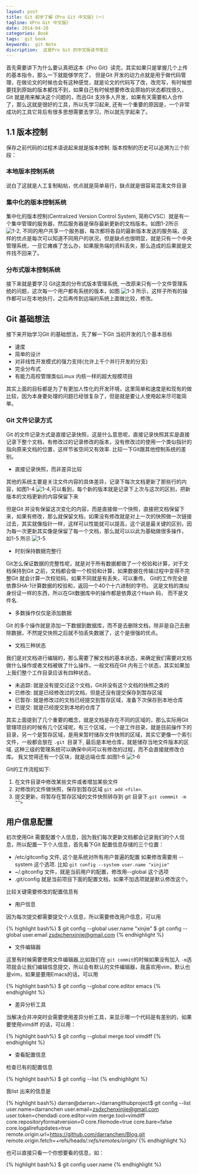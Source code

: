 ```yaml
---
layout: post
title: Git 初步了解《Pro Git 中文版》（一）
tagline: 《Pro Git 中文版》
date: 2014-04-28
categories: Book
tags:  git book
keywords:  git Note 
discription:  这是Pro Git 的中文版读书笔记
---
```



首先需要讲下为什么要认真把这本《Pro Git》读完，其实如果只是掌握几个上传的基本指令，那么一下就能够学完了， 但是Git 开发的动力点就是用于做代码管理，在做论文的时候也会有这种感觉，就是论文的代码写了改，改完写，有时候想要找到原始的版本都找不到，如果自己有时候想要修改会原始的状态都找很久，Git 就是用来解决这个问题的，而且Git 支持多人开发，如果有天需要和人合作了，那么这就是很好的工具，所以先学习起来, 还有一个重要的原因是，一个非常成功的工具它背后有很多思想需要去学习，所以就先学起来了。

## 1.1 版本控制

保存之前代码的过程术语说起来就是版本控制. 版本控制的历史可以追溯为三个阶段：

### 本地版本控制系统 

说白了这就是人工复制粘帖，优点就是简单易行，缺点就是很容易混淆文件目录

### 集中化的版本控制系统

集中化的版本控制(Centralized Version Control System, 简称CVSC）就是有一个集中管理的服务器，然后服务器是保存最新更新的文档版本。如图1-2所示 ![1-2][], 不同的用户共享一个服务器，每次都将各自的最新版本发送的服务端，这样的优点是每次可以知道不同用户的状况，但是缺点也很明显，就是只有一个中央管理系统，一旦它瘫痪了怎么办，如果服务端的资料丢失，那么造成的后果就是文件找不回来了。

### 分布式版本控制系统

接下来就是要学习 Git这类的分布式版本管理系统, 一改原来只有一个文件管理系统的问题，这次每一个用户都有系统的版本，如图 ![1-3][] 所示，这样子所有的操作都可以在本地执行，之后再传到远端的系统上面做比较，修改。

## Git 基础想法

接下来开始学习Git 的基础想法，先了解一下Git 当初开发的几个基本目标

* 速度
* 简单的设计
* 对非线性开发模式的强力支持(允许上千个并行开发的分支)
* 完全分布式
* 有能力高校管理类似Linux 内核一样的超大规模项目

其实上面的目标都是为了有更加人性化的开发环境，这里简单和速度是和现有的做比较，因为本身要处理的问题已经很复杂了，但是就是要让人使用起来尽可能简单。

### Git 文件记录方式

Git 的文件记录方式是直接记录快照，这是什么意思呢，直接记录快照其实是直接记录下整个文档，有修改过的记录修改的版本，没有修改过的使用一个类似指针的指向原来文档的位置，这样节省空间又有效率. 比较一下Git跟其他控制系统的差别。 

* 直接记录快照，而非差异比较

其他的系统主要是关注文件内容的具体差异，记录下每次文档更新了那些行的内容，如图1-4 ![1-4][],可以看到，每个新的版本就是记录下上次与这次的区别，把新版本的文档更新的内容保留下来

但是Git 并没有保留这次变化的内容，而是直接做一个快照，直接把文档保留下来，如果有修改，那么就保留文档，如果没有修改就是对上一次的快照做一次链接过去，其实就像指针一样，这样可以性能就可以提高，这个说是最关键的区别，因为每一次更新其实像是保留了每一个文档，那么就可以以此为基础做很多操作， 如1-5 所示 ![1-5][]

* 时刻保持数据完整行

Git怎么保证数据的完整性呢，就是对于所有数据都做了一个校验和计算，对于文档保持到Git 之前，文档都会做一个校验和计算，如果数据在传输过程中变得不完整Git 就会计算一次校验码，如果不同就是有丢失，可以重传。 Git的工作完全是依靠SHA-1计算数据的校验和，返回一个40个十六进制的字符。 这是文档的类似身份证一样的东西，所以在Git数据库中的操作都是依靠这个Hash 码， 而不是文件名.

* 多数操作仅仅是添加数据

Git 的多个操作就是添加一下数据到数据库，而不是去删除文档，除非是自己去删除数据，不然提交快照之后就不怕丢失数据了，这个是很强的优点。

* 文档三种状态

我们是对文档进行编辑的，那么需要了解文档的基本状态，来确定我们需要对文档做什么操作或者文档被做了什么操作。一般文档在Git 内有三个状态，其实如果加上我们整个工作目录应该有四种状态，

* 未追踪: 就是没有提交过这个文档，Git并没有这个文档的快照之类的
* 已修改: 就是已经修改过的文档，但是还没有提交保存到暂存区域
* 已暂存: 就是修改过的文档已经提交到暂存区域，准备下次保存到本地仓库
* 已提交: 就是已经提交到本地的仓库了

其实上面提到了几个重要的概念，就是文档是存在不同的区域的，那么实际用Git 管理项目的时候有几个区域呢，有三个区域，一个是工作目录，就是目前操作下的目录，另一个是暂存区域，是用来暂时储存文件快照的区域，其实它更像一个索引文件，一般都会放在 `.git `目录下, 最后是本地仓库，就是储存当地文件版本的区域. 这种三级的管理系统可以确保中间可以有修改的过程，而不会直接就修改仓库。 我又觉得还有一个区块，就是远端仓库.如图1-6 ![1-6][]

Git的工作流程如下:

1. 在文件目录中修改某些文件或者增加某些文件
2. 对修改的文件做快照，保存到暂存区域 `git add <file>`.
3. 提交更新，将暂存在暂存区域的文件快照转存到 git 目录下.`git commmit -m "">`

## 用户信息配置

初次使用Git 需要配置个人信息，因为我们每次更新文档都会记录我们的个人信息，所以配置一下个人信息，首先看下Git 配置信息存储的三个位置：

* /etc/gitconfig 文件, 这个是系统对所有用户普遍的配置 如果修改需要用 --system 这个选项. 比如 `git config --system user.name "xinjie"`
* ~/.gitconfig 文件，就是当前用户的配置，修改用--global 这个选项
* .git/config 就是当前项目下面的配置文档，如果不加选项就是默认修改这个。


比较关键需要修改的配置信息有

* 用户信息

因为每次提交都需要提交个人信息，所以需要修改用户信息，可以用

{% highlight bash%}
$ git config --global user.name "xinjie"
$ git config --global user.email zsdxchenxinjie@gmail.com
{% endhighlight %}

* 文件编辑器

这里有时候需要使用文件编辑器,比如我们在 `git commit`的时候如果没有加入 `-m`选项就会让我们编辑信息提交，所以会有默认的文件编辑器，我喜欢用vim，默认也是vim，如果是要用Emacs的话，可以用

{% highlight bash%}
$ git config --global core.editor emacs
{% endhighlight %}

* 差异分析工具

当解决合并冲突时会需要使用差异分析工具，来显示哪一个代码是有差别的，如果要使用vimdiff 的话，可以用：


{% highlight bash%}
$ git config --global merge.tool vimdiff
{% endhighlight %}

* 查看配置信息

检查已有的配置信息

{% highlight bash%}
$ git config --list 
{% endhighlight %}

我list 出来的信息是

{% highlight bash%}
darran@darran:~/darrangithubproject$ git config --list
user.name=darranchen
user.email=zsdxchenxinjie@gmail.com
user.token=chendadi
core.editor=vim
merge.tool=vimdiff
core.repositoryformatversion=0
core.filemode=true
core.bare=false
core.logallrefupdates=true
remote.origin.url=https://github.com/darranchen/Blog.git
remote.origin.fetch=+refs/heads/*:refs/remotes/origin/*
{% endhighlight %}

也可以直接只看一个你想要看的信息，如：

{% highlight bash%}
$ git config user.name
{% endhighlight %}


[1-2]: {{BASE_PATH}}/images/Pro_Git/1-2.png
[1-3]: {{BASE_PATH}}/images/Pro_Git/1-3.png
[1-4]: {{BASE_PATH}}/images/Pro_Git/1-4.png
[1-5]: {{BASE_PATH}}/images/Pro_Git/1-5.png
[1-6]: {{BASE_PATH}}/images/Pro_Git/1-6.png
